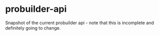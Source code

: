 # probuilder-api
Snapshot of the current probuilder api - note that this is incomplete and definitely going to change.
